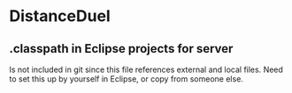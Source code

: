 # DistanceDuel

## .classpath in Eclipse projects for server

Is not included in git since this file references external and local files. Need to set this up by yourself in Eclipse, or copy from someone else.
